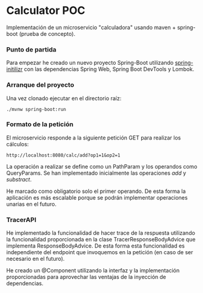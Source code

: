 
# Calculator POC

Implementación de un microservicio "calculadora" usando maven + spring-boot (prueba de concepto).

### Punto de partida

Para empezar he creado un nuevo proyecto Spring-Boot utilizando [spring-initilizr](https://start.spring.io/) 
con las dependencias Spring Web, Spring Boot DevTools y Lombok.

### Arranque del proyecto
Una vez clonado ejecutar en el directorio raíz:

	./mvnw spring-boot:run

### Formato de la petición

El microservicio responde a la siguiente petición GET para realizar los cálculos: 

	http://localhost:8080/calc/add?op1=1&op2=1
	
La operación a realizar se define como un PathParam y los operandos como QueryParams. Se han 
implementado inicialmente las operaciones *add* y *substract*. 

He marcado como obligatorio solo el primer operando. De esta forma la aplicación es más escalable 
porque se podrán implementar operaciones unarias en el futuro.

### TracerAPI

He implementado la funcionalidad de hacer trace de la respuesta utilizando la funcionalidad proporcionada 
en la clase TracerResponseBodyAdvice que implementa ResponseBodyAdvice<Object>. De esta forma esta funcionalidad 
es independiente del endpoint que invoquemos en la petición (en caso de ser necesario en el futuro).

He creado un @Component utilizando la interfaz y la implementación proporcionadas para aprovechar las ventajas 
de la inyección de dependencias.
